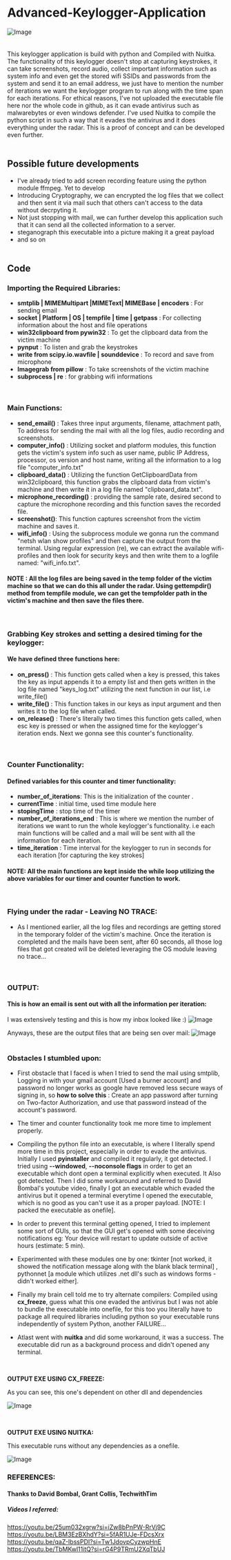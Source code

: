 # Advanced-Keylogger-Application
![Image](https://github.com/user-attachments/assets/a26ddebf-dd2c-48c9-afe5-c1267095e7bb)
<br>
<br><br>
This keylogger application is build with python and Compiled with Nuitka. The functionality of this keylogger doesn't stop at capturing keystrokes, it can take screenshots, record audio, collect important information such as system info and even get the stored wifi SSIDs and passwords from the system and send it to an email address, we just have to mention the number of iterations we want the keylogger program to run along with the time span for each iterations. For ethical reasons, I've not uploaded the executable file here nor the whole code in github, as it can evade antivirus such as malwarebytes or even windows defender. I've used Nuitka to compile the python script in such a way that it evades the antivirus and it does everything under the radar. This is a proof of concept and can be developed even further. 
<br>
<br>

## Possible future developments
- I've already tried to add screen recording feature using the python module ffmpeg. Yet to develop
- Introducing Cryptography, we can encrypted the log files that we collect and then sent it via mail such that others can't access to the data without decrpyting it.
- Not just stopping with mail, we can further develop this application such that it can send all the collected information to a server.
- steganograph this executable into a picture making it a great payload
- and so on
  <br>
  <br>
  
## Code 
### Importing the Required Libraries: 
- **smtplib | MIMEMultipart |MIMEText| MIMEBase | encoders** : For sending email
- **socket | Platform | OS | tempfile | time | getpass** : For collecting information about the host and file operations
- **win32clipboard from pywin32** : To get the clipboard data from the victim machine
- **pynput** : To listen and grab the keystrokes
- **write from scipy.io.wavfile | sounddevice** : To record and save from microphone
- **Imagegrab from pillow** : To take screenshots of the victim machine
- **subprocess | re** : for grabbing wifi informations
<br>

### Main Functions:
- **send_email()** : Takes three input arguments, filename, attachment path, To address for sending the mail with all the log files, audio recording and screenshots.
- **computer_info()** : Utilizing socket and platform modules, this function gets the victim's system info such as user name, public IP Address, processor, os version and host name, writing all the information to a log file "computer_info.txt"
- **clipboard_data()** : Utilizing the function GetClipboardData from win32clipboard, this function grabs the clipboard data from victim's machine and then write it in a log file named "clipboard_data.txt".
- **microphone_recording()** : providing the sample rate, desired second to capture the microphone recording and this function saves the recorded file.
- **screenshot()**: This function captures screenshot from the victim machine and saves it.
- **wifi_info()** : Using the subprocess module we gonna run the command "netsh wlan show profiles" and then capture the output from the terminal. Using regular expression (re), we can extract the available wifi-profiles and then look for security keys and then write them to a logfile named: "wifi_info.txt".
#### NOTE : All the log files are being saved in the temp folder of the victim machine so that we can do this all under the radar. Using gettempdir() method from tempfile module, we can get the tempfolder path in the victim's machine and then save the files there.
<br>

### Grabbing Key strokes and setting a desired timing for the keylogger:

#### We have defined three functions here:
- **on_press()** : This function gets called when a key is pressed, this takes the key as input appends it to a empty list and then gets written in the log file named "keys_log.txt" utilizing the next function in our list, i.e write_file()
- **write_file()** : This function takes in our keys as input argument and then writes it to the log file when called.
- **on_release()** : There's literally two times this function gets called, when esc key is pressed or when the assigned time for the keylogger's iteration ends. Next we gonna see this counter's functionality.
<br>

### Counter Functionality:
#### Defined variables for this counter and timer functionality:
- **number_of_iterations**: This is the initialization of the counter .
- **currentTime** : initial time, used time module here
- **stopingTime** : stop time of the timer
- **number_of_iterations_end** : This is where we mention the number of iterations we want to run the whole keylogger's functionality. i.e each main functions will be called and a mail will be sent with all the information for each iteration.
- **time_iteration** : Time interval for the keylogger to run in seconds for each iteration [for capturing the key strokes]

#### NOTE: All the main functions are kept inside the while loop utilizing the above variables for our timer and counter function to work.
<br>

### Flying under the radar - Leaving NO TRACE:
- As I mentioned earlier, all the log files and recordings are getting stored in the temporary folder of the victim's machine. Once the iteration is completed and the mails have been sent, after 60 seconds, all those log files that got created will be deleted leveraging the OS module leaving no trace...
<br>

### OUTPUT:

#### This is how an email is sent out with all the information per iteration:

I was extensively testing and this is how my inbox looked like :)
![Image](https://github.com/user-attachments/assets/b5f20214-f0c3-427a-a9a4-f2a4fb475927)
<br>

Anyways, these are the output files that are being sen over mail:
![Image](https://github.com/user-attachments/assets/d0d02c37-0263-4c94-9e09-e1953312b330)
<br>
<br>

### Obstacles I stumbled upon:

- First obstacle that I faced is when I tried to send the mail using smtplib, Logging in with your gmail account [Used a burner account] and password no longer works as google have removed less secure ways of signing in, so **how to solve this** : Create an app password after turning on Two-factor Authorization, and use that password instead of the account's password.
  
- The timer and counter functionality took me more time to implement properly.
  
- Compiling the python file into an executable, is where I literally spend more time in this project, especially in order to evade the antivirus. Initially I used **pyinstaller** and compiled it regularly, it got detected. I tried using **--windowed**, **--noconsole flags** in order to get an executable which dont open a terminal explicitly when executed. It Also got detected. Then I did some workaround and referred to David Bombal's youtube video, finally I got an executable which evaded the antivirus but it opened a terminal everytime I opened the executable, which is no good as you can't use it as a proper payload.  [NOTE: I packed the executable as onefile].
  
- In order to prevent this terminal getting opened, I tried to implement some sort of GUIs, so that the GUI get's opened with some deceiving notifications eg: Your device will restart to update outside of active hours (estimate: 5 min).
  
- Experimented with these modules one by one: tkinter [not worked, it showed the notification message along with the blank black terminal] , pythonnet [a module which utilizes .net dll's such as windows forms - didn't worked either].
  
- Finally my brain cell told me to try alternate compilers: Compiled using **cx_freeze**, guess what this one evaded the antivirus but I was not able to bundle the executable into onefile, for this too you literally have to package all required libraries including python so your executable runs independently of system Python, another FAILURE...
  
- Atlast went with **nuitka** and did some workaround, it was a success. The executable did run as a background process and didn't opened any terminal.
<br>

**OUTPUT EXE USING CX_FREEZE:** 

As you can see, this one's dependent on other dll and dependencies

![Image](https://github.com/user-attachments/assets/16d29711-087f-469f-8fad-e3eea199a3e1)

<br>

**OUTPUT EXE USING NUITKA:**

This executable runs without any dependencies as a onefile.

![Image](https://github.com/user-attachments/assets/21bdfba8-d991-4f34-9c49-62edf2ea9239)


### REFERENCES:

#### Thanks to David Bombal, Grant Collis, TechwithTim

##### Videos I referred:

https://youtu.be/25um032xgrw?si=iZw8bPnPW-RrVj9C <br>
https://youtu.be/LBM3EzBXhdY?si=5fAR1UJe-FDcsXrx <br>
https://youtu.be/qaZ-IbssPDI?si=Tw1JdovpCyzwpHnE <br>
https://youtu.be/TbMKwl11itQ?si=rG4P9TRmU2XqTbUJ <br>
 
